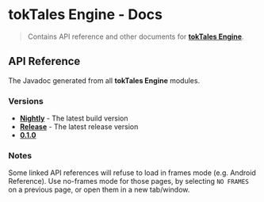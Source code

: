# tokTales Engine - Docs

> Contains API reference and other documents for **[tokTales Engine](https://github.com/Tokelon/tokTales)**.

## API Reference

The Javadoc generated from all **tokTales Engine** modules.

### Versions

- **[Nightly](https://tokelon.github.io/tokTales-docs/api-docs/nightly/javadoc/)** - The latest build version
- **[Release](https://tokelon.github.io/tokTales-docs/api-docs/release/javadoc/)** - The latest release version
- **[0.1.0](https://tokelon.github.io/tokTales-docs/api-docs/0.1.0/javadoc/)**

### Notes

Some linked API references will refuse to load in frames mode (e.g. Android Reference).
Use no-frames mode for those pages, by selecting `NO FRAMES` on a previous page, or open them in a new tab/window.

